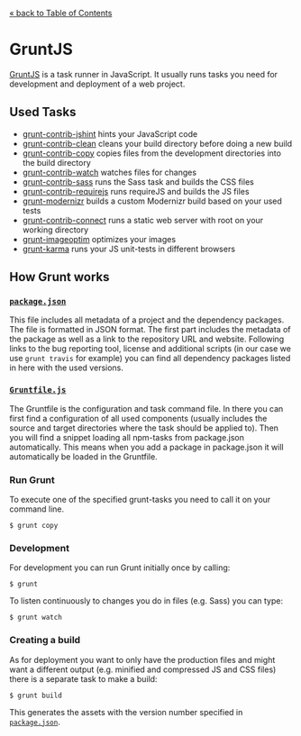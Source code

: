 [&laquo; back to Table of Contents](TOC.md)

# GruntJS

[GruntJS](http://gruntjs.com/) is a task runner in JavaScript. It usually runs
tasks you need for development and deployment of a web project.

## Used Tasks

* [grunt-contrib-jshint](https://github.com/gruntjs/grunt-contrib-jshint) hints your JavaScript code
* [grunt-contrib-clean](https://github.com/gruntjs/grunt-contrib-clean) cleans your build directory before doing a new build
* [grunt-contrib-copy](https://github.com/gruntjs/grunt-contrib-copy) copies files from the development directories into the build directory
* [grunt-contrib-watch](https://github.com/gruntjs/grunt-contrib-watch) watches files for changes
* [grunt-contrib-sass](https://github.com/gruntjs/grunt-contrib-sass) runs the Sass task and builds the CSS files
* [grunt-contrib-requirejs](https://github.com/gruntjs/grunt-contrib-requirejs) runs requireJS and builds the JS files
* [grunt-modernizr](https://github.com/Modernizr/grunt-modernizr) builds a custom Modernizr build based on your used tests
* [grunt-contrib-connect](https://github.com/gruntjs/grunt-contrib-connect) runs a static web server with root on your working directory
* [grunt-imageoptim](https://github.com/JamieMason/grunt-imageoptim) optimizes your images
* [grunt-karma](https://github.com/karma-runner/grunt-karma) runs your JS unit-tests in different browsers

## How Grunt works

### [`package.json`](../package.json)

This file includes all metadata of a project and the dependency packages. The file is formatted in JSON format.
The first part includes the metadata of the package as well as a link to the repository URL and website.
Following links to the bug reporting tool, license and additional scripts (in our case we use `grunt travis` for example) you can find all dependency packages listed in here with the used versions.

### [`Gruntfile.js`](../Gruntfile.js)

The Gruntfile is the configuration and task command file. In there you can first find a configuration of all used components (usually includes the source and target directories where the task should be applied to).
Then you will find a snippet loading all npm-tasks from package.json automatically. This means when you add a package in package.json it will automatically be loaded in the Gruntfile.

### Run Grunt

To execute one of the specified grunt-tasks you need to call it on your command
line.

	$ grunt copy

### Development

For development you can run Grunt initially once by calling:

	$ grunt

To listen continuously to changes you do in files (e.g. Sass) you can type:

	$ grunt watch

### Creating a build

As for deployment you want to only have the production files and might want a
different output (e.g. minified and compressed JS and CSS files) there is a
separate task to make a build:

	$ grunt build

This generates the assets with the version number specified in [`package.json`](../package.json).
